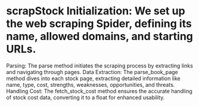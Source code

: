 # scrapStock  Initialization: We set up the web scraping Spider, defining its name, allowed domains, and starting URLs.
Parsing: The parse method initiates the scraping process by extracting links and navigating through pages.
Data Extraction: The parse_book_page method dives into each stock page, extracting detailed information like name, type, cost, strengths, weaknesses, opportunities, and threats.
Handling Cost: The fetch_stock_cost method ensures the accurate handling of stock cost data, converting it to a float for enhanced usability.
 
